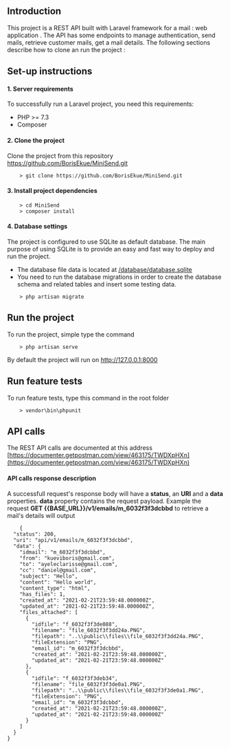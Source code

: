 
## Introduction

This project is a REST API built with Laravel framework for a mail : web application . The API has some endpoints to manage authentication, send mails, retrieve customer mails, get a mail details. The following sections describe how to clone an run the project :

## Set-up instructions
#### 1. Server requirements
To successfully run a Laravel project, you need this requirements:
- PHP >= 7.3
- Composer

#### 2. Clone the project
Clone the project from this repository https://github.com/BorisEkue/MiniSend.git

```
    > git clone https://github.com/BorisEkue/MiniSend.git
```

#### 3. Install project dependencies
```
    > cd MiniSend
    > composer install
```

#### 4. Database settings
The project is configured to use SQLite as default database. The main purpose of using SQLite is to provide an easy and fast way to deploy and run the project. 

- The database file data is located at [/database/database.sqlite](/database/database.sqlite)
- You need to run the database migrations in order to create the database schema and related tables
and insert some testing data.

```
    > php artisan migrate
```


## Run the project
To run the project, simple type the command
```
    > php artisan serve
```

By default the project will run on http://127.0.0.1:8000

## Run feature tests
To run feature tests, type this command in the root folder
```
    > vendor\bin\phpunit
```

## API calls
The REST API calls are documented at this address [https://documenter.getpostman.com/view/463175/TWDXpHXn](https://documenter.getpostman.com/view/463175/TWDXpHXn)

#### API calls response description
A successfull request's response body will have a **status**, an **URI** and a **data** properties. **data** property contains the request payload.
Example the request **GET {{BASE_URL}}/v1/emails/m_6032f3f3dcbbd** to retrieve a mail's details will output
```
    {
  "status": 200,
  "uri": "api/v1/emails/m_6032f3f3dcbbd",
  "data": {
    "idmail": "m_6032f3f3dcbbd",
    "from": "kueviboris@gmail.com",
    "to": "ayeleclarisse@gmail.com",
    "cc": "daniel@gmail.com",
    "subject": "Hello",
    "content": "Hello world",
    "content_type": "html",
    "has_files": 1,
    "created_at": "2021-02-21T23:59:48.000000Z",
    "updated_at": "2021-02-21T23:59:48.000000Z",
    "files_attached": [
      {
        "idfile": "f_6032f3f3de088",
        "filename": "file_6032f3f3dd24a.PNG",
        "filepath": "..\\public\\files\\file_6032f3f3dd24a.PNG",
        "fileExtension": "PNG",
        "email_id": "m_6032f3f3dcbbd",
        "created_at": "2021-02-21T23:59:48.000000Z",
        "updated_at": "2021-02-21T23:59:48.000000Z"
      },
      {
        "idfile": "f_6032f3f3deb34",
        "filename": "file_6032f3f3de0a1.PNG",
        "filepath": "..\\public\\files\\file_6032f3f3de0a1.PNG",
        "fileExtension": "PNG",
        "email_id": "m_6032f3f3dcbbd",
        "created_at": "2021-02-21T23:59:48.000000Z",
        "updated_at": "2021-02-21T23:59:48.000000Z"
      }
    ]
  }
}

```

